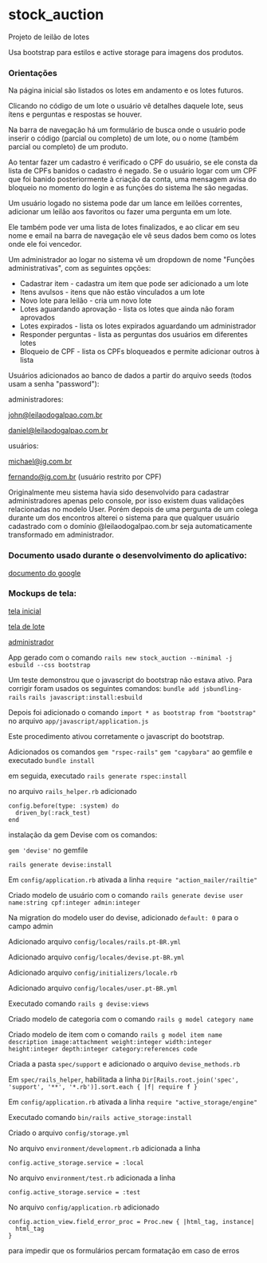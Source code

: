 # stock_auction

Projeto de leilão de lotes

Usa bootstrap para estilos e active storage para imagens dos produtos.

### Orientações

Na página inicial são listados os lotes em andamento e os lotes futuros.

Clicando no código de um lote o usuário vê detalhes daquele lote, seus ítens e perguntas e respostas se houver.

Na barra de navegação há um formulário de busca onde o usuário pode inserir o código (parcial ou completo) de um lote, ou o nome (também parcial ou completo) de um produto.

Ao tentar fazer um cadastro é verificado o CPF do usuário, se ele consta da lista de CPFs banidos o cadastro é negado. Se o usuário logar com um CPF que foi banido posteriormente à criação da conta, uma mensagem avisa do bloqueio no momento do login e as funções do sistema lhe são negadas.

Um usuário logado no sistema pode dar um lance em leilões correntes, adicionar um leilão aos favoritos ou fazer uma pergunta em um lote.

Ele também pode ver uma lista de lotes finalizados, e ao clicar em seu nome e email na barra de navegação ele vê seus dados bem como os lotes onde ele foi vencedor.

Um administrador ao logar no sistema vê um dropdown de nome "Funções administrativas", com as seguintes opções:

* Cadastrar item - cadastra um item que pode ser adicionado a um lote
* Itens avulsos - itens que não estão vinculados a um lote
* Novo lote para leilão - cria um novo lote
* Lotes aguardando aprovação - lista os lotes que ainda não foram aprovados
* Lotes expirados - lista os lotes expirados aguardando um administrador
* Responder perguntas - lista as perguntas dos usuários em diferentes lotes
* Bloqueio de CPF - lista os CPFs bloqueados e permite adicionar outros à lista

Usuários adicionados ao banco de dados a partir do arquivo seeds (todos usam a senha "password"):

administradores:

john@leilaodogalpao.com.br

daniel@leilaodogalpao.com.br

usuários:

michael@ig.com.br

fernando@ig.com.br (usuário restrito por CPF)

Originalmente meu sistema havia sido desenvolvido para cadastrar administradores apenas pelo console, por isso existem duas validações relacionadas no modelo User. Porém depois de uma pergunta de um colega durante um dos encontros alterei o sistema para que qualquer usuário cadastrado com o domínio @leilaodogalpao.com.br seja automaticamente transformado em administrador.



### Documento usado durante o desenvolvimento do aplicativo:
[documento do google](https://docs.google.com/document/d/1nbUgFEDsCoDWohQGvsMc1p699bbuLrHR4jbBfwN2npI/edit?usp=sharing)

### Mockups de tela:
[tela inicial](https://excalidraw.com/#json=qnHL3yEYa4TwYO1UeC8ur,MU5dxEDRSWSjo2gHNaajQA)

[tela de lote](https://excalidraw.com/#json=P427IC1ZGvr1TUzyztIq7,mvG10dgt5NOg71IH5_WQBQ)

[administrador](https://excalidraw.com/#json=c-x-uycNkM0vhZrOCfdgv,de__sAKWHWzevRJb9RWD7Q)

App gerado com o comando `rails new stock_auction --minimal -j esbuild --css bootstrap`

Um teste demonstrou que o javascript do bootstrap não estava ativo. Para corrigir foram usados os seguintes comandos:
`bundle add jsbundling-rails`
`rails javascript:install:esbuild`

Depois foi adicionado o comando
`import * as bootstrap from "bootstrap"`
no arquivo `app/javascript/application.js`

Este procedimento ativou corretamente o javascript do bootstrap.

Adicionados os comandos
`gem "rspec-rails"`
`gem "capybara"`
ao gemfile e executado `bundle install`

em seguida, executado `rails generate rspec:install`

no arquivo `rails_helper.rb` adicionado
```
config.before(type: :system) do
  driven_by(:rack_test)
end
```

instalação da gem Devise com os comandos:

`gem 'devise'` no gemfile

`rails generate devise:install`

Em `config/application.rb` ativada a linha
`require "action_mailer/railtie"`

Criado modelo de usuário com o comando
`rails generate devise user name:string cpf:integer admin:integer`

Na migration do modelo user do devise, adicionado `default: 0` para o campo admin

Adicionado arquivo `config/locales/rails.pt-BR.yml`

Adicionado arquivo `config/locales/devise.pt-BR.yml`

Adicionado arquivo `config/initializers/locale.rb`

Adicionado arquivo `config/locales/user.pt-BR.yml`

Executado comando `rails g devise:views`

Criado modelo de categoria com o comando
`rails g model category name`

Criado modelo de item com o comando
`rails g model item name description image:attachment weight:integer width:integer height:integer depth:integer category:references code`

Criada a pasta `spec/support` e adicionado o arquivo `devise_methods.rb`

Em `spec/rails_helper`, habilitada a linha
`Dir[Rails.root.join('spec', 'support', '**', '*.rb')].sort.each { |f| require f }`

Em `config/application.rb` ativada a linha
`require "active_storage/engine"`

Executado comando `bin/rails active_storage:install`

Criado o arquivo `config/storage.yml`

No arquivo `environment/development.rb` adicionada a linha

`config.active_storage.service = :local`

No arquivo `environment/test.rb` adicionada a linha

`config.active_storage.service = :test`

No arquivo `config/application.rb` adicionado

```
config.action_view.field_error_proc = Proc.new { |html_tag, instance|
  html_tag
}
```
para impedir que os formulários percam formatação em caso de erros
